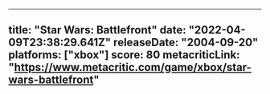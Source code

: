 
---
title: "Star Wars: Battlefront"
date: "2022-04-09T23:38:29.641Z"
releaseDate: "2004-09-20"
platforms: ["xbox"]
score: 80
metacriticLink: "https://www.metacritic.com/game/xbox/star-wars-battlefront"
---
